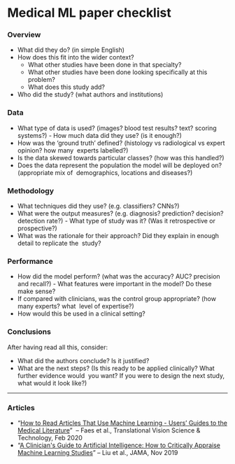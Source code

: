 # Medical ML paper checklist

### Overview 
- What did they do? (in simple English) 
- How does this fit into the wider context?  
	- What other studies have been done in that specialty? 
	- What other studies have been done looking specifically at this problem? 
	- What does this study add? 
- Who did the study? (what authors and institutions) 

### Data 
- What type of data is used? (images? blood test results? text? scoring systems?) - How much data did they use? (is it enough?)  
- How was the ‘ground truth’ defined? (histology vs radiological vs expert opinion? how many  experts labelled?) 
- Is the data skewed towards particular classes? (how was this handled?) 
- Does the data represent the population the model will be deployed on? (appropriate mix of  demographics, locations and diseases?)  

### Methodology 
- What techniques did they use? (e.g. classifiers? CNNs?)  
- What were the output measures? (e.g. diagnosis? prediction? decision? detection rate?) - What type of study was it? (Was it retrospective or prospective?) 
- What was the rationale for their approach? Did they explain in enough detail to replicate the  study? 

### Performance 
- How did the model perform? (what was the accuracy? AUC? precision and recall?) - What features were important in the model? Do these make sense? 
- If compared with clinicians, was the control group appropriate? (how many experts? what  level of expertise?) 
- How would this be used in a clinical setting? 

### Conclusions 
After having read all this, consider: 
- What did the authors conclude? Is it justified? 
- What are the next steps? (Is this ready to be applied clinically? What further evidence would  you want? If you were to design the next study, what would it look like?)

---

### Articles

- “[How to Read Articles That Use Machine Learning - Users’ Guides to the Medical Literature](https://jamanetwork.com/journals/jama/article-abstract/2754798)”  – Faes et al., Translational Vision Science & Technology, Feb 2020 
- “[A Clinician's Guide to Artificial Intelligence: How to Critically Appraise Machine Learning Studies](https://academic.oup.com/ehjdh/article/3/2/125/6567505)” – Liu et al., JAMA, Nov 2019
